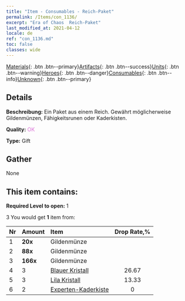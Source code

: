 ```yaml
---
title: "Item - Consumables - Reich-Paket"
permalink: /Items/con_1136/
excerpt: "Era of Chaos  Reich-Paket"
last_modified_at: 2021-04-12
locale: de
ref: "con_1136.md"
toc: false
classes: wide
---
```

 [Materials](/de/Items/){: .btn .btn--primary}[Artifacts](/de/Items/Artifacts/){: .btn .btn--success}[Units](/de/Items/Units/){: .btn .btn--warning}[Heroes](/de/Items/Heroes/){: .btn .btn--danger}[Consumables](/de/Items/Consumables/){: .btn .btn--info}[Unknown](/de/Items/Unknown/){: .btn .btn--primary}

## Details
 **Beschreibung:** Ein Paket aus einem Reich. Gewährt möglicherweise Gildenmünzen, Fähigkeitsrunen oder Kaderkisten.

 **Quality:** <span style="color: #DA70D6">OK</span>

 **Type:** Gift

## Gather

  None

## This item contains:

 **Required Level to open:** 1

 3 You would get **1** item  from:

  | Nr | Amount |     Item    | Drop Rate,% |
  |:---|:-------|:------------|:---------:|
  | 1 |  **20x** | Gildenmünze |  | 26.67 | 
  | 2 |  **88x** | Gildenmünze |  | 20 | 
  | 3 |  **166x** | Gildenmünze |  | 13.33 | 
  | 4 | 3 | [Blauer Kristall](/de/Items/con_716/) | 26.67 | 
  | 5 | 3 | [Lila Kristall](/de/Items/con_720/) | 13.33 | 
  | 6 | 2 | [Experten-Kaderkiste](/de/Items/con_767/) | 0 | 
